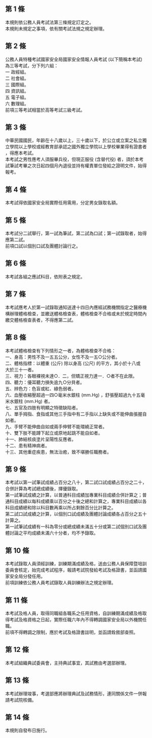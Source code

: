 第 1 條
-------
本規則依公務人員考試法第三條規定訂定之。  
本規則未規定之事項，依有關考試法規之規定辦理。

第 2 條
-------
公務人員特種考試國家安全局國家安全情報人員考試 (以下簡稱本考試)  
為三等考試，分下列六組：  
一  政經組。  
二  社會組。  
三  國際組。  
四  資訊組。  
五  電子組。  
六  數理組。  
前項三等考試相當於高等考試三級考試。

第 3 條
-------
中華民國國民，年齡在十八歲以上，三十歲以下，於公立或立案之私立獨  
立學院以上學校或經教育部承認之國外獨立學院以上學校畢業得有證書者  
，得應本考試。  
本考試之男性應考人須服畢兵役，但現正服役 (含替代役) 者，須於本考  
試筆試考畢之次日起四個月內退役並持有權責單位發給之證明文件，始得  
報考。

第 4 條
-------
本考試得依國家安全局實際任用需用，分定男女錄取名額。

第 5 條
-------
本考試分二試舉行，第一試為筆試，第二試為口試；第一試錄取者，始得  
應第二試。  
前項口試以個別口試及團體討論行之。

第 6 條
-------
本考試各組之應試科目，依附表之規定。

第 7 條
-------
本考試應考人於第一試錄取通知送達十四日內應經試務機關指定之醫療機  
構辦理體格檢查，並繳送體格檢查表，體格檢查不合格或未於規定時間內  
繳交體格檢查表者，不得應第二試。

第 8 條
-------
本考試體格檢查有下列情形之一者，為體格檢查不合格：  
一、身高：男性不及一五五公分，女性不及一五○公分者。  
二、體格指標：以體重 (公斤) 除以身高 (公尺) 的平方，其小於十八或  
    大於三十一者。  
三、視力：各眼裸視未達○．二，但矯正視力達一．○者不在此限。  
四、聽力：優耳聽力損失逾九○分貝者。  
五、辨色力：色盲或紅、綠色弱者。  
六、血壓收縮壓超過一四○毫米水銀柱 (mm.Hg)  ，舒張壓超過九十五毫  
    米水銀柱 (mm.Hg)  者。  
七、五官及四肢有明顯之特徵缺陷者。  
八、單手拇指、食指或其他三手指中有二手指以上缺失或不能伸曲張握自  
    如者。  
九、手臂不能伸曲自如或兩手伸臂不能環繞正常者。  
十、雙下肢不能蹲下起立或原地起跳不能自如者。  
十一、肺結核痰塗片呈陽性反應者。  
十二、患有精神病者。  
十三、其他重症疾患，無法治癒，致不堪勝任職務者。

第 9 條
-------
本考試以第一試筆試成績占百分之八十，第二試口試成績占百分之二十，  
合併計算為考試總成績後，擇優錄取。  
第一試筆試成績之計算，以普通科目成績加專業科目成績合併計算之；普  
通科目成績以每科成績乘以百分之十後之總和計算之，專業科目成績以各  
科目成績總和除以科目數再乘以所占剩餘百分比計算之。  
第二試口試成績之計算，以個別口試成績及團體討論成績各占百分之五十  
計算之。  
第一試筆試成績有一科為零分或總成績未滿五十分或第二試個別口試及團  
體討論之平均成績未滿六十分者，均不予錄取。

第 10 條
--------
本考試錄取人員須經訓練，訓練期滿成績及格，送由公務人員保障暨培訓  
委員會核定，始完成考試程序，報請考試院發給考試及格證書，並函請國  
家安全局分發任用。  
前項訓練依公務人員考試錄取人員訓練辦法之規定辦理。

第 11 條
--------
本考試及格人員，取得同職組各職系之任用資格，自訓練期滿成績及格取  
得考試及格資格之日起，實際任職六年內不得轉調國家安全局以外機關任  
職。  
前項不得轉調之限制，應於考試及格證書註明，並函請銓敘部查照。

第 12 條
--------
本考試組織典試委員會，主持典試事宜，其試務由考選部辦理。

第 13 條
--------
本考試辦理竣事，考選部應將辦理典試及試務情形，連同關係文件一併報  
請考試院核備。

第 14 條
--------
本規則自發布日施行。

